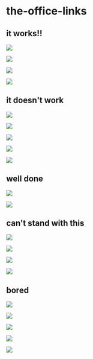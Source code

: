 # the-office-links


## it works!!

![](https://media.giphy.com/media/r8I7tDl75QLfh2SkpE/giphy.gif)

![](https://media.giphy.com/media/B9KKBuOIp4zqI7Cll0/giphy.gif)

![](https://media.giphy.com/media/T9pLxAiWOTywm1H7sd/giphy.gif)

![](https://media.giphy.com/media/eqYGsMJCbxb89lQoUl/giphy.gif)

## it doesn't work

![](https://media.giphy.com/media/ljtfkyTD3PIUZaKWRi/giphy.gif)

![](https://media.giphy.com/media/SYIQWJkKqfIZKNxv1b/giphy.gif)

![](https://media.giphy.com/media/1xkMucz3jc5AGB4elL/giphy.gif)

![](https://media.giphy.com/media/RbSmVaVGptW03Wjw3a/giphy.gif)

![](https://media.giphy.com/media/SZQBPO4NqHkh6wmdXk/giphy.gif)


## well done

![](https://media.giphy.com/media/KBfKueAjIJV8Q/giphy.gif)

![](https://media.giphy.com/media/23f6ogqp3SHwR8vNLT/giphy.gif)


## can't stand with this

![](https://media.giphy.com/media/WsNbxuFkLi3IuGI9NU/giphy.gif)

![](https://media.giphy.com/media/NXOF5rlaSXdAc/giphy.gif)

![](https://media.giphy.com/media/lvTTqbsEwlb8c/giphy.gif)

![](https://media.giphy.com/media/p86JeMrz8HLJLjNHcC/giphy.gif)

## bored

![](https://media.giphy.com/media/lJnAXeJO8tE7E37mxq/giphy.gif)

![](https://media.giphy.com/media/5zoHyCdbtm8feNkIxJ/giphy.gif)

![](https://media.giphy.com/media/6R2mLi910HL4VXFwOG/giphy.gif)

![](https://media.giphy.com/media/LKP5dH6hzLniiRVNIp/giphy.gif)

![](https://media.giphy.com/media/krHtclTmuGk0t02F7V/giphy.gif)
